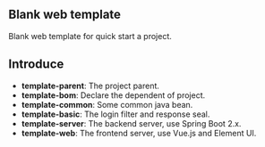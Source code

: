 ## Blank web template
Blank web template for quick start a project.

## Introduce
- **template-parent**: The project parent.
- **template-bom**: Declare the dependent of project.
- **template-common**: Some common java bean.
- **template-basic**: The login filter and response seal.
- **template-server**: The backend server, use Spring Boot 2.x.
- **template-web**: The frontend server, use Vue.js and Element UI.
